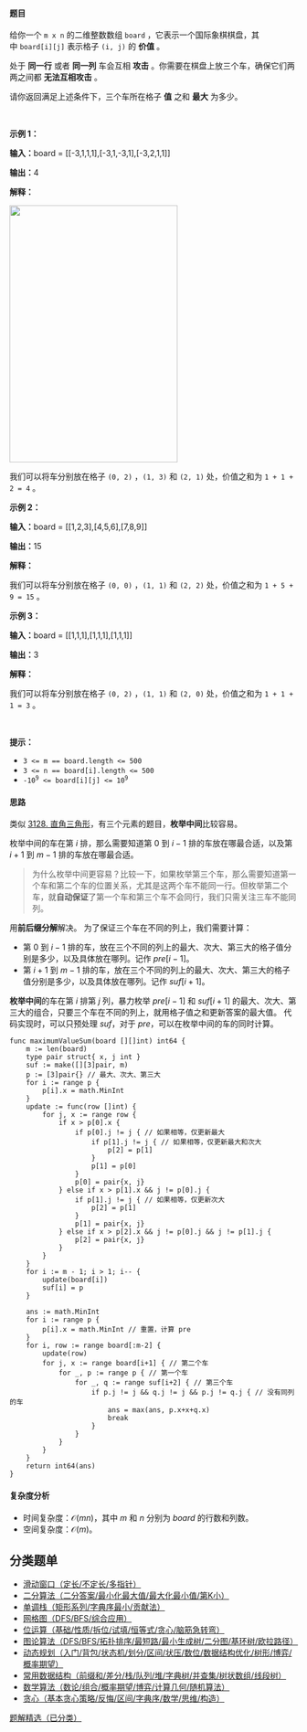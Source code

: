#### 题目

<p>给你一个&nbsp;<code>m x n</code>&nbsp;的二维整数数组&nbsp;<code>board</code>&nbsp;，它表示一个国际象棋棋盘，其中&nbsp;<code>board[i][j]</code>&nbsp;表示格子 <code>(i, j)</code>&nbsp;的 <strong>价值</strong>&nbsp;。</p>

<p>处于 <strong>同一行</strong>&nbsp;或者 <strong>同一列</strong>&nbsp;车会互相 <strong>攻击</strong>&nbsp;。你需要在棋盘上放三个车，确保它们两两之间都&nbsp;<b>无法互相攻击</b>&nbsp;。</p>

<p>请你返回满足上述条件下，三个车所在格子 <strong>值</strong>&nbsp;之和 <strong>最大</strong>&nbsp;为多少。</p>

<p>&nbsp;</p>

<p><strong class="example">示例 1：</strong></p>

<div class="example-block">
<p><span class="example-io"><b>输入：</b>board = </span>[[-3,1,1,1],[-3,1,-3,1],[-3,2,1,1]]</p>

<p><b>输出：</b>4</p>

<p><strong>解释：</strong></p>

<p><img alt="" src="https://assets.leetcode.com/uploads/2024/08/08/rooks2.png" style="width: 294px; height: 450px;" /></p>

<p>我们可以将车分别放在格子&nbsp;<code>(0, 2)</code>&nbsp;，<code>(1, 3)</code>&nbsp;和&nbsp;<code>(2, 1)</code>&nbsp;处，价值之和为&nbsp;<code>1 + 1 + 2 = 4</code>&nbsp;。</p>
</div>

<p><strong class="example">示例 2：</strong></p>

<div class="example-block">
<p><span class="example-io"><b>输入：</b>board = [[1,2,3],[4,5,6],[7,8,9]]</span></p>

<p><span class="example-io"><b>输出：</b>15</span></p>

<p><strong>解释：</strong></p>

<p>我们可以将车分别放在格子&nbsp;<code>(0, 0)</code>&nbsp;，<code>(1, 1)</code>&nbsp;和&nbsp;<code>(2, 2)</code>&nbsp;处，价值之和为&nbsp;<code>1 + 5 + 9 = 15</code>&nbsp;。</p>
</div>

<p><strong class="example">示例 3：</strong></p>

<div class="example-block">
<p><span class="example-io"><b>输入：</b>board = [[1,1,1],[1,1,1],[1,1,1]]</span></p>

<p><span class="example-io"><b>输出：</b>3</span></p>

<p><strong>解释：</strong></p>

<p>我们可以将车分别放在格子&nbsp;<code>(0, 2)</code>&nbsp;，<code>(1, 1)</code>&nbsp;和&nbsp;<code>(2, 0)</code>&nbsp;处，价值之和为&nbsp;<code>1 + 1 + 1 = 3</code>&nbsp;。</p>
</div>

<p>&nbsp;</p>

<p><strong>提示：</strong></p>

<ul>
	<li><code>3 &lt;= m == board.length &lt;= 500</code></li>
	<li><code>3 &lt;= n == board[i].length &lt;= 500</code></li>
	<li><code>-10<sup>9</sup> &lt;= board[i][j] &lt;= 10<sup>9</sup></code></li>
</ul>


#### 思路

类似 [3128. 直角三角形](https://leetcode.cn/problems/right-triangles/)，有三个元素的题目，**枚举中间**比较容易。

枚举中间的车在第 $i$ 排，那么需要知道第 $0$ 到 $i-1$ 排的车放在哪最合适，以及第 $i+1$ 到 $m-1$ 排的车放在哪最合适。
> 为什么枚举中间更容易？比较一下，如果枚举第三个车，那么需要知道第一个车和第二个车的位置关系，尤其是这两个车不能同一行。但枚举第二个车，就**自动保证**了第一个车和第三个车不会同行，我们只需关注三车不能同列。

用**前后缀分解**解决。
为了保证三个车在不同的列上，我们需要计算：
- 第 $0$ 到 $i-1$ 排的车，放在三个不同的列上的最大、次大、第三大的格子值分别是多少，以及具体放在哪列。记作 $\textit{pre}[i-1]$。
- 第 $i+1$ 到 $m-1$ 排的车，放在三个不同的列上的最大、次大、第三大的格子值分别是多少，以及具体放在哪列。记作 $\textit{suf}[i+1]$。

**枚举中间**的车在第 $i$ 排第 $j$ 列，暴力枚举 $\textit{pre}[i-1]$ 和 $\textit{suf}[i+1]$ 的最大、次大、第三大的组合，只要三个车在不同的列上，就用格子值之和更新答案的最大值。
代码实现时，可以只预处理 $\textit{suf}$，对于 $\textit{pre}$，可以在枚举中间的车的同时计算。

```
func maximumValueSum(board [][]int) int64 {
	m := len(board)
	type pair struct{ x, j int }
	suf := make([][3]pair, m)
	p := [3]pair{} // 最大、次大、第三大
	for i := range p {
		p[i].x = math.MinInt
	}
	update := func(row []int) {
		for j, x := range row {
			if x > p[0].x {
				if p[0].j != j { // 如果相等，仅更新最大
					if p[1].j != j { // 如果相等，仅更新最大和次大
						p[2] = p[1]
					}
					p[1] = p[0]
				}
				p[0] = pair{x, j}
			} else if x > p[1].x && j != p[0].j {
				if p[1].j != j { // 如果相等，仅更新次大
					p[2] = p[1]
				}
				p[1] = pair{x, j}
			} else if x > p[2].x && j != p[0].j && j != p[1].j {
				p[2] = pair{x, j}
			}
		}
	}
	for i := m - 1; i > 1; i-- {
		update(board[i])
		suf[i] = p
	}

	ans := math.MinInt
	for i := range p {
		p[i].x = math.MinInt // 重置，计算 pre
	}
	for i, row := range board[:m-2] {
		update(row)
		for j, x := range board[i+1] { // 第二个车
			for _, p := range p { // 第一个车
				for _, q := range suf[i+2] { // 第三个车
					if p.j != j && q.j != j && p.j != q.j { // 没有同列的车
						ans = max(ans, p.x+x+q.x)
						break
					}
				}
			}
		}
	}
	return int64(ans)
}
```

#### 复杂度分析

- 时间复杂度：$\mathcal{O}(mn)$，其中 $m$ 和 $n$ 分别为 $\textit{board}$ 的行数和列数。
- 空间复杂度：$\mathcal{O}(m)$。

## 分类题单

- [滑动窗口（定长/不定长/多指针）](https://leetcode.cn/circle/discuss/0viNMK/)
- [二分算法（二分答案/最小化最大值/最大化最小值/第K小）](https://leetcode.cn/circle/discuss/SqopEo/)
- [单调栈（矩形系列/字典序最小/贡献法）](https://leetcode.cn/circle/discuss/9oZFK9/)
- [网格图（DFS/BFS/综合应用）](https://leetcode.cn/circle/discuss/YiXPXW/)
- [位运算（基础/性质/拆位/试填/恒等式/贪心/脑筋急转弯）](https://leetcode.cn/circle/discuss/dHn9Vk/)
- [图论算法（DFS/BFS/拓扑排序/最短路/最小生成树/二分图/基环树/欧拉路径）](https://leetcode.cn/circle/discuss/01LUak/)
- [动态规划（入门/背包/状态机/划分/区间/状压/数位/数据结构优化/树形/博弈/概率期望）](https://leetcode.cn/circle/discuss/tXLS3i/)
- [常用数据结构（前缀和/差分/栈/队列/堆/字典树/并查集/树状数组/线段树）](https://leetcode.cn/circle/discuss/mOr1u6/)
- [数学算法（数论/组合/概率期望/博弈/计算几何/随机算法）](https://leetcode.cn/circle/discuss/IYT3ss/)
- [贪心（基本贪心策略/反悔/区间/字典序/数学/思维/构造）](https://leetcode.cn/circle/discuss/g6KTKL/)

[题解精选（已分类）](https://github.com/EndlessCheng/codeforces-go/blob/master/leetcode/SOLUTIONS.md)